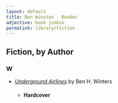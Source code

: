 ```yaml
---
layout: default
title: Ben Winston - Reader
adjective: book junkie
permalink: library/fiction
---
```


## Fiction, by Author

### **W**
+ *[Underground Airlines][]* by Ben H. Winters
   + #### Hardcover

[Underground Airlines]: https://www.indiebound.org/book/9780316261241
